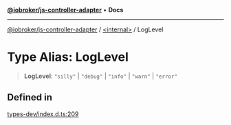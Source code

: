 [**@iobroker/js-controller-adapter**](../../README.md) • **Docs**

***

[@iobroker/js-controller-adapter](../../globals.md) / [\<internal\>](../README.md) / LogLevel

# Type Alias: LogLevel

> **LogLevel**: `"silly"` \| `"debug"` \| `"info"` \| `"warn"` \| `"error"`

## Defined in

[types-dev/index.d.ts:209](https://github.com/ioBroker/ioBroker.js-controller/blob/a32b7b151b5fe0ae96a8a5f086299f18b48e287b/packages/types-dev/index.d.ts#L209)
